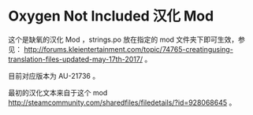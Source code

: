 Oxygen Not Included 汉化 Mod
============

这个是缺氧的汉化 Mod ，strings.po 放在指定的 mod 文件夹下即可生效，参见： http://forums.kleientertainment.com/topic/74765-creatingusing-translation-files-updated-may-17th-2017/ 。

目前对应版本为 AU-21736 。

最初的汉化文本来自于这个 mod http://steamcommunity.com/sharedfiles/filedetails/?id=928068645 。

